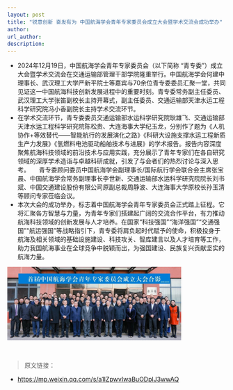 ```yaml
---
layout: post
title: "锐意创新 奋发有为 中国航海学会青年专家委员会成立大会暨学术交流会成功举办"
author: 
url_author: 
description: 
---
```


- 2024年12月19日，中国航海学会青年专家委员会（以下简称 “青专委”）成立大会暨学术交流会在交通运输部管理干部学院隆重举行。中国航海学会何建中理事长、武汉理工大学严新平院士等嘉宾与70余位青专委委员汇聚一堂，共同见证这一中国航海科技创新发展进程中的重要时刻。青专委常务副主任委员、武汉理工大学张笛副校长主持开幕式，副主任委员、交通运输部天津水运工程科学研究院冯小香副院长主持学术交流环节。
- 在学术交流环节，青专委委员交通运输部水运科学研究院耿雄飞、交通运输部天津水运工程科学研究院陈松贵、大连海事大学纪玉龙，分别作了题为《人机协作+等效替代——智能航行的发展演化之路》《科研大设施支撑水运工程新质生产力发展》《氢燃料电池驱动船舶技术与进展》的学术报告。报告内容深度聚焦航海科技领域的前沿技术与应用实践，充分展示了青年专家们在各自研究领域的深厚学术造诣与卓越科研成就，引发了与会者们的热烈讨论与深入思考。　　青专委顾问委员中国航海学会副理事长/国际航行学会联合会主席张宝晨、中国航海学会常务副理事长李世新、交通运输部水运科学研究院院长刘书斌、中国交通建设股份有限公司原副总裁周静波、大连海事大学原校长孙玉清等顾问专家莅临会议。
- 本次大会的成功举办，标志着中国航海学会青年专家委员会正式踏上征程。它将汇聚各方智慧与力量，为青年专家们搭建起广阔的交流合作平台，有力推动航海科技领域的创新发展与人才培养。在国家“科技强国”“海洋强国”“交通强国”“航运强国”等战略指引下，青专委将肩负起时代赋予的使命，积极投身于航海及相关领域的基础设施建设、科技攻关、智库建言以及人才培育等工作，助力我国航海事业在全球竞争中脱颖而出，为强国建设、民族复兴贡献坚实的航海力量。

<img src="/lab_images/blogs/HANG.jpg" style="margin: 0 auto;width: 400px;margin-bottom: 30px;">

> 原文链接：

- https://mp.weixin.qq.com/s/a1IZpwvIwaBuODplJ3wwAQ


 